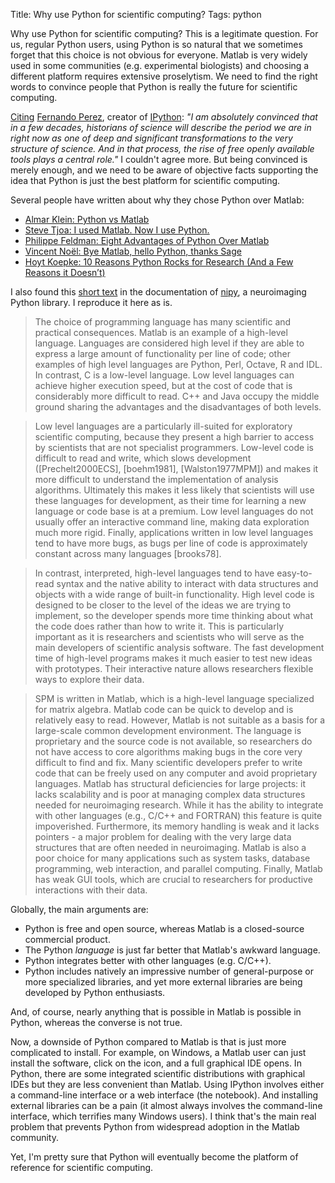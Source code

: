 Title: Why use Python for scientific computing?
Tags: python

Why use Python for scientific computing? This is a legitimate question. For us, regular Python users, using Python is so natural that we sometimes forget that this choice is not obvious for everyone. Matlab is very widely used in some communities (e.g. experimental biologists) and choosing a different platform requires extensive proselytism. We need to find the right words to convince people that Python is really the future for scientific computing.

<!-- PELICAN_END_SUMMARY -->

[Citing](http://blog.fperez.org/2013/07/in-memoriam-john-d-hunter-iii-1968-2012.html) [Fernando Perez](http://fperez.org/), creator of [IPython](http://ipython.org): *"I am absolutely convinced that in a few decades, historians of science will describe the period we are in right now as one of deep and significant transformations to the very structure of science. And in that process, the rise of free openly available tools plays a central role."* I couldn't agree more. But being convinced is merely enough, and we need to be aware of objective facts supporting the idea that Python is just the best platform for scientific computing.

Several people have written about why they chose Python over Matlab:

-   [Almar Klein: Python vs
    Matlab](https://sites.google.com/site/pythonforscientists/python-vs-matlab)
-   [Steve Tjoa: I used Matlab. Now I use
    Python.](http://stevetjoa.com/305/)
-   [Philippe Feldman: Eight Advantages of Python Over
    Matlab](http://phillipmfeldman.org/Python/Advantages_of_Python_Over_Matlab.html)
-   [Vincent Noël: Bye Matlab, hello Python, thanks
    Sage](http://vnoel.wordpress.com/2008/05/03/bye-matlab-hello-python-thanks-sage/)
-   [Hoyt Koepke: 10 Reasons Python Rocks for Research (And a Few
    Reasons it
    Doesn’t)](http://www.stat.washington.edu/~hoytak/blog/whypython.html)

I also found this [short text](https://github.com/nipy/nipy/blob/master/doc/faq/why.rst) in the documentation of [nipy](http://nipy.org/), a neuroimaging Python library. I reproduce it here as is.

> The choice of programming language has many scientific and practical consequences. Matlab is an example of a high-level language. Languages are considered high level if they are able to express a large amount of functionality per line of code; other examples of high level languages are Python, Perl, Octave, R and IDL. In contrast, C is a low-level language. Low level languages can achieve higher execution speed, but at the cost of code that is considerably more difficult to read. C++ and Java occupy the middle ground sharing the advantages and the disadvantages of both levels.

> Low level languages are a particularly ill-suited for exploratory scientific computing, because they present a high barrier to access by scientists that are not specialist programmers. Low-level code is difficult to read and write, which slows development ([Prechelt2000ECS], [boehm1981], [Walston1977MPM]) and makes it more difficult to understand the implementation of analysis algorithms. Ultimately this makes it less likely that scientists will use these languages for development, as their time for learning a new language or code base is at a premium. Low level languages do not usually offer an interactive command line, making data exploration much more rigid. Finally, applications written in low level languages tend to have more bugs, as bugs per line of code is approximately constant across many languages [brooks78].

> In contrast, interpreted, high-level languages tend to have easy-to-read syntax and the native ability to interact with data structures and objects with a wide range of built-in functionality. High level code is designed to be closer to the level of the ideas we are trying to implement, so the developer spends more time thinking about what the code does rather than how to write it. This is particularly important as it is researchers and scientists who will serve as the main developers of scientific analysis software. The fast development time of high-level programs makes it much easier to test new ideas with prototypes. Their interactive nature allows researchers flexible ways to explore their data.

> SPM is written in Matlab, which is a high-level language specialized for matrix algebra. Matlab code can be quick to develop and is relatively easy to read. However, Matlab is not suitable as a basis for a large-scale common development environment. The language is proprietary and the source code is not available, so researchers do not have access to core algorithms making bugs in the core very difficult to find and fix. Many scientific developers prefer to write code that can be freely used on any computer and avoid proprietary languages. Matlab has structural deficiencies for large projects: it lacks scalability and is poor at managing complex data structures needed for neuroimaging research. While it has the ability to integrate with other languages (e.g., C/C++ and FORTRAN) this feature is quite impoverished. Furthermore, its memory handling is weak and it lacks pointers - a major problem for dealing with the very large data structures that are often needed in neuroimaging. Matlab is also a poor choice for many applications such as system tasks, database programming, web interaction, and parallel computing. Finally, Matlab has weak GUI tools, which are crucial to researchers for productive interactions with their data.

Globally, the main arguments are:

-   Python is free and open source, whereas Matlab is a closed-source
    commercial product.
-   The Python *language* is just far better that Matlab's awkward
    language.
-   Python integrates better with other languages (e.g. C/C++).
-   Python includes natively an impressive number of general-purpose or
    more specialized libraries, and yet more external libraries are
    being developed by Python enthusiasts.

And, of course, nearly anything that is possible in Matlab is possible in Python, whereas the converse is not true.

Now, a downside of Python compared to Matlab is that is just more complicated to install. For example, on Windows, a Matlab user can just install the software, click on the icon, and a full graphical IDE opens. In Python, there are some integrated scientific distributions with graphical IDEs but they are less convenient than Matlab. Using IPython involves either a command-line interface or a web interface (the notebook). And installing external libraries can be a pain (it almost always involves the command-line interface, which terrifies many Windows users). I think that's the main real problem that prevents Python from widespread adoption in the Matlab community.

Yet, I'm pretty sure that Python will eventually become the platform of reference for scientific computing.
